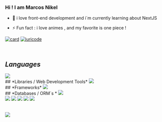 ### Hi ! I am Marcos Nikel


- 🔭 i love front-end development and i´m currently learning about NextJS
- ⚡ Fun fact : i love animes , and my favorite is one piece !

  <a href="https:/9/github.com/marcossnikel">
  
[![card](https://github-readme-stats.vercel.app/api?username=marcossnikel&theme=radical&show_icons=true)](https://github.com/anuraghazra/github-readme-stats)
[![iuricode](https://github-readme-stats.vercel.app/api/top-langs/?username=marcossnikel&hide=html&layout=compact=true&theme=radical)](https://github.com/anuraghazra/github-readme-stats)
  
 <div style="display: inline_block"><br>
    
  ## *Languages*
  <img src="https://skillicons.dev/icons?i=js,typescript,python,c++" />
  <br> 
  ## *Libraries / Web Development Tools*
  <img src="https://skillicons.dev/icons?i=html,css,react,nextjs,styledcomponents,tailwind,sass" />
  <br>
  ## *Frameworks*
  <img src="https://skillicons.dev/icons?i=nextjs,nodejs,vue,nuxt,nodejs" />
  <br>
  ## *Databases / ORM´s *
  <img src="https://skillicons.dev/icons?i=prisma,mysql,mongodb,mongoose,sqlite" />
  <br>

<div> 
  <a href="https://www.instagram.com/nikeelwz/?hl=" target="_blank"><img src="https://img.shields.io/badge/-Instagram-%23E4405F?style=for-the-badge&logo=instagram&logoColor=white" target="_blank"></a>
  <a href = "mailto:marcosnikeldev@gmail.com"><img src="https://img.shields.io/badge/-Gmail-%23333?style=for-the-badge&logo=gmail&logoColor=white" target="_blank"></a>
  <a href="https://www.linkedin.com/in/mnikel/" target="_blank"><img src="https://img.shields.io/badge/-LinkedIn-%230077B5?style=for-the-badge&logo=linkedin&logoColor=white" target="_blank"></a>
  <a href="https://www.facebook.com/marcosnikel/" target="_blank"><img src="https://img.shields.io/badge/Facebook-1877F2?style=for-the-badge&logo=facebook&logoColor=white" target="_blank"></a>
  <a href="https://contate.me/marcossnikel" target="_blank"><img src="https://img.shields.io/badge/WhatsApp-25D366?style=for-the-badge&logo=whatsapp&logoColor=white" target="_blank"></a> 
  </div>
 <br> <br>
<img src="https://komarev.com/ghpvc/?username=marcossnikel&label=Visits">
